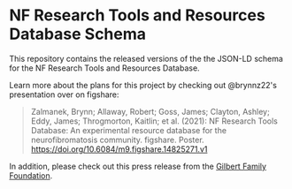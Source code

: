 # NF Research Tools and Resources Database Schema

This repository contains the released versions of the the JSON-LD schema for the NF Research Tools and Resources Database. 

Learn more about the plans for this project by checking out @brynnz22's presentation over on figshare:

>Zalmanek, Brynn; Allaway, Robert; Goss, James; Clayton, Ashley; Eddy, James; Throgmorton, Kaitlin; et al. (2021): NF Research Tools Database: An experimental resource database for the neurofibromatosis community. figshare. Poster. https://doi.org/10.6084/m9.figshare.14825271.v1 

In addition, please check out this press release from the [Gilbert Family Foundation](https://www.gilbertfamilyfoundation.org/press-release/gff-and-sage-bionetworks-collaborate-on-an-nf1-research-tools-database/). 
